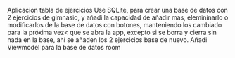 Aplicacion tabla de ejercicios
Use SQLite, para crear una base de datos con 2 ejercicios de gimnasio, y añadi la capacidad de añadir mas, elemininarlo o modificarlos de la base de datos con botones, manteniendo los cambiado para la próxima vez< que se abra la app, excepto si se borra y cierra sin nada en la base, ahí se añaden los 2 ejercicios base de nuevo.
Añadi Viewmodel para la base de datos room
